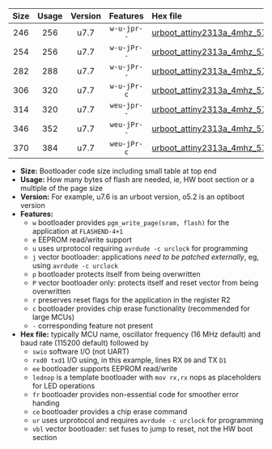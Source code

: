 |Size|Usage|Version|Features|Hex file|
|:-:|:-:|:-:|:-:|:--|
|246|256|u7.7|`w-u-jpr--`|[urboot_attiny2313a_4mhz_57600bps_swio_rxd0_txd1_lednop_ur_vbl.hex](https://raw.githubusercontent.com/stefanrueger/urboot.hex/main/mcus/attiny2313a/fcpu_4mhz/57600_bps/urboot_attiny2313a_4mhz_57600bps_swio_rxd0_txd1_lednop_ur_vbl.hex)|
|254|256|u7.7|`w-u-jPr--`|[urboot_attiny2313a_4mhz_57600bps_swio_rxd0_txd1_ur_vbl.hex](https://raw.githubusercontent.com/stefanrueger/urboot.hex/main/mcus/attiny2313a/fcpu_4mhz/57600_bps/urboot_attiny2313a_4mhz_57600bps_swio_rxd0_txd1_ur_vbl.hex)|
|282|288|u7.7|`w-u-jPr--`|[urboot_attiny2313a_4mhz_57600bps_swio_rxd0_txd1_lednop_fr_ur_vbl.hex](https://raw.githubusercontent.com/stefanrueger/urboot.hex/main/mcus/attiny2313a/fcpu_4mhz/57600_bps/urboot_attiny2313a_4mhz_57600bps_swio_rxd0_txd1_lednop_fr_ur_vbl.hex)|
|306|320|u7.7|`w-u-jPr-c`|[urboot_attiny2313a_4mhz_57600bps_swio_rxd0_txd1_lednop_fr_ce_ur_vbl.hex](https://raw.githubusercontent.com/stefanrueger/urboot.hex/main/mcus/attiny2313a/fcpu_4mhz/57600_bps/urboot_attiny2313a_4mhz_57600bps_swio_rxd0_txd1_lednop_fr_ce_ur_vbl.hex)|
|314|320|u7.7|`weu-jpr--`|[urboot_attiny2313a_4mhz_57600bps_swio_rxd0_txd1_ee_lednop_ur_vbl.hex](https://raw.githubusercontent.com/stefanrueger/urboot.hex/main/mcus/attiny2313a/fcpu_4mhz/57600_bps/urboot_attiny2313a_4mhz_57600bps_swio_rxd0_txd1_ee_lednop_ur_vbl.hex)|
|346|352|u7.7|`weu-jPr--`|[urboot_attiny2313a_4mhz_57600bps_swio_rxd0_txd1_ee_lednop_fr_ur_vbl.hex](https://raw.githubusercontent.com/stefanrueger/urboot.hex/main/mcus/attiny2313a/fcpu_4mhz/57600_bps/urboot_attiny2313a_4mhz_57600bps_swio_rxd0_txd1_ee_lednop_fr_ur_vbl.hex)|
|370|384|u7.7|`weu-jPr-c`|[urboot_attiny2313a_4mhz_57600bps_swio_rxd0_txd1_ee_lednop_fr_ce_ur_vbl.hex](https://raw.githubusercontent.com/stefanrueger/urboot.hex/main/mcus/attiny2313a/fcpu_4mhz/57600_bps/urboot_attiny2313a_4mhz_57600bps_swio_rxd0_txd1_ee_lednop_fr_ce_ur_vbl.hex)|

- **Size:** Bootloader code size including small table at top end
- **Usage:** How many bytes of flash are needed, ie, HW boot section or a multiple of the page size
- **Version:** For example, u7.6 is an urboot version, o5.2 is an optiboot version
- **Features:**
  + `w` bootloader provides `pgm_write_page(sram, flash)` for the application at `FLASHEND-4+1`
  + `e` EEPROM read/write support
  + `u` uses urprotocol requiring `avrdude -c urclock` for programming
  + `j` vector bootloader: applications *need to be patched externally*, eg, using `avrdude -c urclock`
  + `p` bootloader protects itself from being overwritten
  + `P` vector bootloader only: protects itself and reset vector from being overwritten
  + `r` preserves reset flags for the application in the register R2
  + `c` bootloader provides chip erase functionality (recommended for large MCUs)
  + `-` corresponding feature not present
- **Hex file:** typically MCU name, oscillator frequency (16 MHz default) and baud rate (115200 default) followed by
  + `swio` software I/O (not UART)
  + `rxd0 txd1` I/O using, in this example, lines RX `D0` and TX `D1`
  + `ee` bootloader supports EEPROM read/write
  + `lednop` is a template bootloader with `mov rx,rx` nops as placeholders for LED operations
  + `fr` bootloader provides non-essential code for smoother error handing
  + `ce` bootloader provides a chip erase command
  + `ur` uses urprotocol and requires `avrdude -c urclock` for programming
  + `vbl` vector bootloader: set fuses to jump to reset, not the HW boot section
